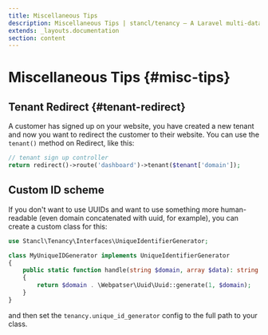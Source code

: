 ```yaml
---
title: Miscellaneous Tips
description: Miscellaneous Tips | stancl/tenancy — A Laravel multi-database tenancy package that respects your code..
extends: _layouts.documentation
section: content
---
```


# Miscellaneous Tips {#misc-tips}

## Tenant Redirect {#tenant-redirect}

A customer has signed up on your website, you have created a new tenant and now you want to redirect the customer to their website. You can use the `tenant()` method on Redirect, like this:

```php
// tenant sign up controller
return redirect()->route('dashboard')->tenant($tenant['domain']);
```

## Custom ID scheme

If you don't want to use UUIDs and want to use something more human-readable (even domain concatenated with uuid, for example), you can create a custom class for this:

```php
use Stancl\Tenancy\Interfaces\UniqueIdentifierGenerator;

class MyUniqueIDGenerator implements UniqueIdentifierGenerator
{
    public static function handle(string $domain, array $data): string
    {
        return $domain . \Webpatser\Uuid\Uuid::generate(1, $domain);
    }
}
```

and then set the `tenancy.unique_id_generator` config to the full path to your class.

